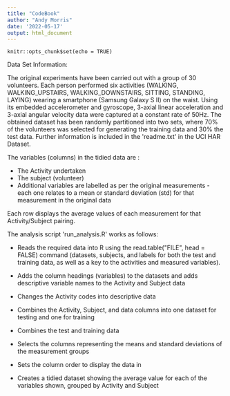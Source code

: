 ```yaml
---
title: "CodeBook"
author: "Andy Morris"
date: '2022-05-17'
output: html_document
---
```


```{r setup, include=FALSE}
knitr::opts_chunk$set(echo = TRUE)
```
Data Set Information:

The original experiments have been carried out with a group of 30 volunteers. Each person performed six activities (WALKING, WALKING_UPSTAIRS, WALKING_DOWNSTAIRS, SITTING, STANDING, LAYING) wearing a smartphone (Samsung Galaxy S II) on the waist. Using its embedded accelerometer and gyroscope, 3-axial linear acceleration and 3-axial angular velocity data were captured at a constant rate of 50Hz. The obtained dataset has been randomly partitioned into two sets, where 70% of the volunteers was selected for generating the training data and 30% the test data.
Further information is included in the 'readme.txt' in the UCI HAR Dataset.



The variables (columns) in the tidied data are :

- The Activity undertaken
- The subject (volunteer)
- Additional variables are labelled as per the original measurements - each one relates to a mean or standard deviation (std) for that measurement in the original data

Each row displays the average values of each measurement for that Activity/Subject pairing.




The analysis script 'run_analysis.R' works as follows:

- Reads the required data into R using the read.table("FILE", head = FALSE) command (datasets, subjects, and labels for both the test and training data, as well as a key to the activities and measured variables).

- Adds the column headings (variables) to the datasets and adds descriptive variable names to the Activity and Subject data

- Changes the Activity codes into descriptive data

- Combines the Activity, Subject, and data columns into one dataset for testing and one for training

- Combines the test and training data

- Selects the columns representing the means and standard deviations of the measurement groups

- Sets the column order to display the data in

- Creates a tidied dataset showing the average value for each of the variables shown, grouped by Activity and Subject
